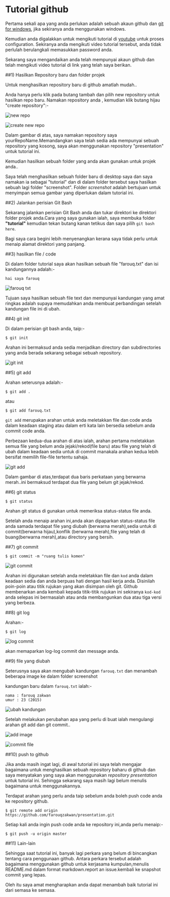 # Tutorial github 

Pertama sekali apa yang anda perlukan adalah sebuah akaun github dan [git for windows](https://msysgit.github.io/), jika sekiranya anda menggunakan windows.

Kemudian anda digalakkan untuk mengikuti tutorial di 
[youtube](https://www.youtube.com/watch?v=_tN0T7jYn0A) untuk proses configuration. Sekiranya anda mengikuti video tutorial tersebut, anda tidak perlulah berulangkali memasukkan password anda.

Sekarang saya mengandaikan anda telah mempunyai akaun github dan telah mengikuti video tutorial di link yang telah saya berikan.


##1) Hasilkan Repository baru dan folder projek

Untuk menghasilkan repository baru di github amatlah mudah..

Anda hanya perlu klik pada butang tambah dan pilih new repository untuk hasilkan repo baru. Namakan repository anda , kemudian klik butang hijau "create repository":-


![new repo](https://github.com/farouqzakwan/presentation/blob/master/screenshot/new%20repo.PNG) 


![ create new repo](https://github.com/farouqzakwan/presentation/blob/master/screenshot/create%20new%20repo.PNG) 

Dalam gambar di atas, saya namakan repository saya yourRepoName.Memandangkan saya telah sedia ada mempunyai sebuah repository yang kosong, saya akan menggunakan repository "presentation" untuk tutorial ini.

Kemudian hasilkan sebuah folder yang anda akan gunakan untuk projek anda..


Saya telah menghasilkan sebuah folder baru di desktop saya dan saya namakan ia sebagai "tutorial" dan di dalam folder tersebut saya hasilkan sebuah lagi folder "screenshot". Folder *screenshot* adalah bertujuan untuk menyimpan semua gambar yang diperlukan dalam tutorial ini.


##2) Jalankan perisian Git Bash

Sekarang jalankan perisian Git Bash anda dan tukar direktori ke direktori folder projek anda.Cara yang saya gunakan ialah, saya membuka folder **"tutorial"** kemudian tekan butang kanan tetikus dan saya pilih `git bash here`.

Bagi saya cara begini lebih menyenangkan kerana saya tidak perlu untuk menaip alamat direktori yang panjang.

##3) hasilkan file / code

Di dalam folder tutorial saya akan hasilkan sebuah file "farouq.txt" dan isi kandungannya adalah:-

```
hai saya farouq
```
![farouq txt](https://github.com/farouqzakwan/presentation/blob/master/screenshot/create%20farouq%20txt.PNG)


Tujuan saya hasilkan sebuah file text dan mempunyai kandungan yang amat ringkas adalah supaya memudahkan anda membuat perbandingan setelah kandungan file ini di ubah.

##4) git init

Di dalam perisian git bash anda, taip:-

```Batchfile
$ git init
```

Arahan ini bermaksud anda sedia menjadikan directory dan subdirectories yang anda berada sekarang sebagai sebuah repository.

![git init](https://github.com/farouqzakwan/presentation/blob/master/screenshot/git%20init.PNG)

##5) git add

Arahan seterusnya adalah:-

```
$ git add .
```

atau 

```
$ git add farouq.txt
```

`git add` merupakan arahan untuk anda meletakkan file dan code anda dalam keadaan staging atau dalam erti kata lain bersedia sebelum anda commit code anda.


Perbezaan kedua-dua arahan di atas ialah, arahan pertama meletakkan semua file yang belum anda jejaki/rekod(file baru) atau file yang telah di ubah dalam keadaan sedia untuk di commit manakala arahan kedua lebih bersifat memilih file-file tertentu sahaja.

![git add](https://github.com/farouqzakwan/presentation/blob/master/screenshot/git%20add%201.PNG)

Dalam gambar di atas,terdapat dua baris perkataan yang berwarna merah..ini bermaksud terdapat dua file yang belum git jejak/rekod.

##6) git status

```
$ git status
```

Arahan git status di gunakan untuk memeriksa status-status file anda.

Setelah anda menaip arahan ini,anda akan dipaparkan status-status file anda samada terdapat file yang diubah (berwarna merah),sedia untuk di commit(berwarna hijau),konflik (berwarna merah),file yang telah di buang(berwarna merah),atau directory yang bersih.

##7) git commit

```
$ git commit -m "ruang tulis komen"
```

![git commit](https://github.com/farouqzakwan/presentation/blob/master/screenshot/git%20commit%201.PNG)

Arahan ini digunakan setelah anda meletakkan file dan `kod` anda dalam keadaan sedia dan anda berpuas hati dengan hasil kerja anda. Disinilah poin-poin atau titik rujukan yang akan disimpan oleh git. Github membenarkan anda kembali kepada titik-titik rujukan ini sekiranya `kod-kod` anda selepas ini bermasalah atau anda membangunkan dua atau tiga versi yang berbeza. 

##8) git log

Arahan:-
```
$ git log
```

![log commit](https://github.com/farouqzakwan/presentation/blob/master/screenshot/git%20log%201.PNG)

akan memaparkan log-log commit dan message anda.


##9) file yang diubah

Seterusnya saya akan mengubah kandungan `farouq.txt` dan menambah beberapa image ke dalam folder screenshot

kandungan baru dalam `farouq.txt` ialah:-

```
nama : farouq zakwan
umur : 23 (2015)
```

![ubah kandungan](https://github.com/farouqzakwan/presentation/blob/master/screenshot/change%20farouq%20txt.PNG)

Setelah melakukan perubahan apa yang perlu di buat ialah mengulangi arahan git add dan git commit..

![add image](https://github.com/farouqzakwan/presentation/blob/master/screenshot/git%20add%203.PNG)

![commit file](https://github.com/farouqzakwan/presentation/blob/master/screenshot/git%20commit%202.PNG)

##10) push to github

Jika anda masih ingat lagi, di awal tutorial ini saya telah mengajar bagaimana untuk menghasilkan sebuah repository baharu di github dan saya menyatakan yang saya akan  menggunakan *repository* *presentation* untuk tutorial ini. Sehingga sekarang saya masih lagi belum menulis bagaimana untuk menggunakannya.

Terdapat arahan yang perlu anda taip sebelum anda boleh push code anda ke repository github.

```
$ git remote add origin https://github.com/farouqzakwan/presentation.git
```

Setiap kali anda ingin push code anda ke repository ini,anda perlu menaip:-

```
$ git push -u origin master
```

##11) Lain-lain

Sehingga saat tutorial ini, banyak lagi perkara yang belum di bincangkan tentang cara penggunaan github. 
Antara perkara tersebut adalah bagaimana menggunakan github untuk kerjasama kumpulan,menulis README.md dalam format markdown.report an issue.kembali ke snapshot commit yang lepas.

Oleh itu saya amat mengharapkan anda dapat menambah baik tutorial ini dari semasa ke semasa.
